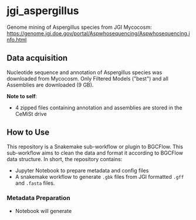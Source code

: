 # jgi_aspergillus
Genome mining of Aspergillus species from JGI Mycocosm: https://genome.jgi.doe.gov/portal/Aspwhosequencing/Aspwhosequencing.info.html

## Data acquisition
Nucleotide sequence and annotation of Aspergillus species was downloaded from Mycocosm. Only Filtered Models ("best") and all Assemblies are downloaded (9 GB).

**Note to self**: 
- 4 zipped files containing annotation and assemblies are stored in the CeMiSt drive

## How to Use
This repository is a Snakemake sub-workflow or plugin to BGCFlow. This sub-workflow aims to clean the data and format it according to BGCFlow data structure. In short, the repository contains:
- Jupyter Notebook to prepare metadata and config files
- A snakemake workflow to generate `.gbk` files from JGI formatted `.gff` and `.fasta` files.

### Metadata Preparation
- Notebook will generate 
